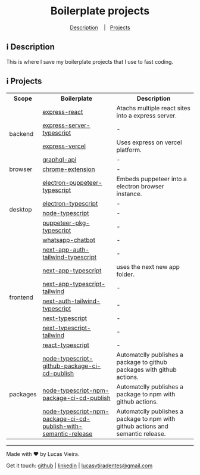 <h1 align="center">
  Boilerplate projects
</h1>

<p align="center">
  <a href="#information_source-description">Description</a>
  &nbsp;&nbsp;&nbsp;|&nbsp;&nbsp;&nbsp;<a href="#information_source-projects">Projects</a>
</p>

## :information_source: Description

This is where I save my boilerplate projects that I use to fast coding.

## :information_source: Projects

<div align="center" style="text-align: center;">
  <table>
    <tr>
      <th>Scope</th>
      <th>Boilerplate</th>
      <th>Description</th>
    </tr>
    <tr>
      <td rowspan="4">backend</td>
      <td align="left">
        <a href="https://github.com/lucasvtiradentes/development-utils/tree/master/boilerplate-projects/backend-projects/express-react-boilerplate">express-react</a>
      </td>
      <td align="left">Atachs multiple react sites into a express server.</td>
    </tr>
    <tr>
      <!-- <td>backend</td> -->
      <td align="left">
        <a href="https://github.com/lucasvtiradentes/development-utils/tree/master/boilerplate-projects/backend-projects/express-server-typescript-boilerplate">express-server-typescript</a>
      </td>
      <td align="left">-</td>
    </tr>    <tr>
      <!-- <td>backend</td> -->
      <td align="left">
        <a href="https://github.com/lucasvtiradentes/development-utils/tree/master/boilerplate-projects/backend-projects/express-vercel-boilerplate">express-vercel</a>
      </td>
      <td align="left">Uses express on vercel platform.</td>
    </tr>
    <tr>
      <!-- <td>backend</td> -->
      <td align="left">
        <a href="https://github.com/lucasvtiradentes/development-utils/tree/master/boilerplate-projects/backend-projects/graphql-api-boilerplate">graphql-api</a>
      </td>
      <td align="left">-</td>
    </tr>
    <tr>
      <td>browser</td>
      <td align="left">
        <a href="https://github.com/lucasvtiradentes/development-utils/tree/master/boilerplate-projects/browser-projects/chrome-extension-boilerplate">chrome-extension</a>
      </td>
      <td align="left">-</td>
    </tr>
    <tr>
      <td rowspan="5">desktop</td>
      <td align="left">
        <a href="https://github.com/lucasvtiradentes/development-utils/tree/master/boilerplate-projects/desktop-projects/electron-puppeteer-typescript-boilerplate">electron-puppeteer-typescript</a>
      </td>
      <td align="left">Embeds puppeteer into a electron browser instance.</td>
    </tr>
    <tr>
      <!-- <td>desktop</td> -->
      <td align="left">
        <a href="https://github.com/lucasvtiradentes/development-utils/tree/master/boilerplate-projects/desktop-projects/electron-typescript-boilerplate">electron-typescript</a>
      </td>
      <td align="left">-</td>
    </tr>
    <tr>
      <td align="left">
        <a href="https://github.com/lucasvtiradentes/development-utils/tree/master/boilerplate-projects/desktop-projects/node-typescript-boilerplate">node-typescript</a>
      </td>
      <td align="left">-</td>
    </tr>
    <tr>
      <!-- <td rowspan="4">other</td> -->
      <td align="left">
        <a href="https://github.com/lucasvtiradentes/development-utils/tree/master/boilerplate-projects/desktop-projects/puppeteer-pkg-typescript-boilerplate">puppeteer-pkg-typescript</a>
      </td>
      <td align="left">-</td>
    </tr>
    <tr>
      <!-- <td>desktop</td> -->
      <td align="left">
        <a href="https://github.com/lucasvtiradentes/development-utils/tree/master/boilerplate-projects/desktop-projects/whatsapp-chatbot-boilerplate">whatsapp-chatbot</a>
      </td>
      <td align="left">-</td>
    </tr>
    <tr>
      <!-- <td>frontend</td> -->
      <td rowspan="7">frontend</td>
      <td align="left">
        <a href="https://github.com/lucasvtiradentes/development-utils/tree/master/boilerplate-projects/frontend-projects/next-app-auth-tailwind-typescript-boilerplate">next-app-auth-tailwind-typescript</a>
      </td>
      <td align="left">-</td>
    </tr>
    <tr>
      <!-- <td>frontend</td> -->
      <td align="left">
        <a href="https://github.com/lucasvtiradentes/development-utils/tree/master/boilerplate-projects/frontend-projects/next-app-typescript-boilerplate">next-app-typescript</a>
      </td>
      <td align="left">uses the next new app folder.</td>
    </tr>
    <tr>
      <!-- <td>frontend</td> -->
      <td align="left">
        <a href="https://github.com/lucasvtiradentes/development-utils/tree/master/boilerplate-projects/frontend-projects/next-app-typescript-tailwind-boilerplate">next-app-typescript-tailwind</a>
      </td>
      <td align="left">-</td>
    </tr>
    <tr>
      <!-- <td>frontend</td> -->
      <td align="left">
        <a href="https://github.com/lucasvtiradentes/development-utils/tree/master/boilerplate-projects/frontend-projects/next-auth-tailwind-typescript-boilerplate">next-auth-tailwind-typescript</a>
      </td>
      <td align="left">-</td>
    </tr>
    <tr>
      <!-- <td>frontend</td> -->
      <td align="left">
        <a href="https://github.com/lucasvtiradentes/development-utils/tree/master/boilerplate-projects/frontend-projects/next-typescript-boilerplate">next-typescript</a>
      </td>
      <td align="left">-</td>
    </tr>
    <tr>
      <!-- <td>frontend</td> -->
      <td align="left">
        <a href="https://github.com/lucasvtiradentes/development-utils/tree/master/boilerplate-projects/frontend-projects/next-typescript-tailwind-boilerplate">next-typescript-tailwind</a>
      </td>
      <td align="left">-</td>
    </tr>
    <tr>
      <!-- <td rowspan="5">frontend</td> -->
      <td align="left">
        <a href="https://github.com/lucasvtiradentes/development-utils/tree/master/boilerplate-projects/frontend-projects/react-typescript-boilerplate">react-typescript</a>
      </td>
      <td align="left">-</td>
    </tr>
    <tr>
      <td rowspan="3">packages</td>
      <td align="left">
        <a href="https://github.com/lucasvtiradentes/development-utils/tree/master/boilerplate-projects/packages-projects/node-typescript-github-package-ci-cd-publish-boilerplate">node-typescript-github-package-ci-cd-publish</a>
      </td>
      <td align="left">Automatclly publishes a package to github packages with github actions.</td>
    </tr>
    <tr>
      <!-- <td>package</td> -->
      <td align="left">
        <a href="https://github.com/lucasvtiradentes/development-utils/tree/master/boilerplate-projects/packages-projects/node-typescript-npm-package-ci-cd-publish-boilerplate">node-typescript-npm-package-ci-cd-publish</a>
      </td>
      <td align="left">Automatclly publishes a package to npm with github actions.</td>
    </tr>
    <tr>
      <!-- <td>package</td> -->
      <td align="left">
        <a href="https://github.com/lucasvtiradentes/development-utils/tree/master/boilerplate-projects/packages-projects/node-typescript-npm-package-ci-cd-publish-with-semantic-release-boilerplate">node-typescript-npm-package-ci-cd-publish-with-semantic-release</a>
      </td>
      <td align="left">Automatclly publishes a package to npm with github actions and semantic release.</td>
    </tr>
  </table>
</div>

---

Made with ♥ by Lucas Vieira.

Get it touch: [github](https://github.com/lucasvtiradentes) | [linkedin](https://www.linkedin.com/in/lucasvtiradentes) | lucasvtiradentes@gmail.com
